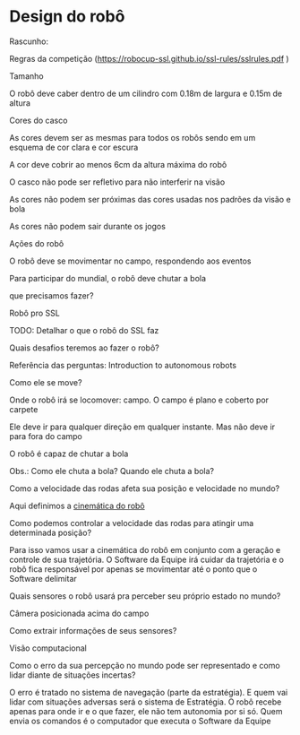 # Design do robô

Rascunho: 

Regras da competição (https://robocup-ssl.github.io/ssl-rules/sslrules.pdf ) 

Tamanho 

O robô deve caber dentro de um cilindro com 0.18m de largura e 0.15m de altura 

 

Cores do casco 

As cores devem ser as mesmas para todos os robôs sendo em um esquema de cor clara e cor escura 

A cor deve cobrir ao menos 6cm da altura máxima do robô 

O casco não pode ser refletivo para não interferir na visão 

As cores não podem ser próximas das cores usadas nos padrões da visão e bola 

As cores não podem sair durante os jogos 

 

Ações do robô 

O robô deve se movimentar no campo, respondendo aos eventos 

Para participar do mundial, o robô deve chutar a bola 


que precisamos fazer? 

Robô pro SSL 

TODO: Detalhar o que o robô do SSL faz 

 

Quais desafios teremos ao fazer o robô? 

Referência das perguntas: Introduction to autonomous robots  

 

Como ele se move?  

Onde o robô irá se locomover: campo. O campo é plano e coberto por carpete 

Ele deve ir para qualquer direção em qualquer instante. Mas não deve ir para fora do campo 

O robô é capaz de chutar a bola 

Obs.: Como ele chuta a bola? Quando ele chuta a bola? 

Como a velocidade das rodas afeta sua posição e velocidade no mundo?  

Aqui definimos a [cinemática do robô](https://unbbr.sharepoint.com/:o:/s/Entrevistas-UnBall/EhH6x0Or2sNPjVt3-E4rKT8BW7uh3NRbT1x5QFI9a9FwIw?e=xoFoV1) 

Como podemos controlar a velocidade das rodas para atingir uma determinada posição? 

Para isso vamos usar a cinemática do robô em conjunto com a geração e controle de sua trajetória. O Software da Equipe irá cuidar da trajetória e o robô fica responsável por apenas se movimentar até o ponto que o Software delimitar 

Quais sensores o robô usará pra perceber seu próprio estado no mundo? 

Câmera posicionada acima do campo 

Como extrair informações de seus sensores? 

Visão computacional 

Como o erro da sua percepção no mundo pode ser representado e como lidar diante de situações incertas? 

O erro é tratado no sistema de navegação (parte da estratégia). E quem vai lidar com situações adversas será o sistema de Estratégia. O robô recebe apenas para onde ir e o que fazer, ele não tem autonomia por si só. Quem envia os comandos é o computador que executa o Software da Equipe